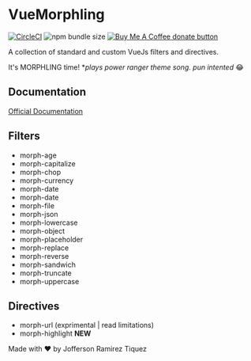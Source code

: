 # VueMorphling

[![CircleCI](https://circleci.com/gh/jofftiquez/vue-morphling.svg?style=shield)](https://circleci.com/gh/jofftiquez/vue-morphling) ![npm bundle size](https://img.shields.io/bundlephobia/min/vue-morphling) <span class="badge-buymeacoffee"><a href="https://www.buymeacoffee.com/jofftiquez" title="Donate to this project using Buy Me A Coffee"><img src="https://img.shields.io/badge/buy%20me%20a%20coffee-donate-green.svg" alt="Buy Me A Coffee donate button" /></a></span>

A collection of standard and custom VueJs filters and directives. 

It's MORPHLING time! **plays power ranger theme song.* *pun intented* 😂

## Documentation

[Official Documentation](https://randomcodetips.com/vue-js-filters/)

## Filters

- morph-age
- morph-capitalize
- morph-chop
- morph-currency
- morph-date
- morph-date
- morph-file
- morph-json
- morph-lowercase
- morph-object
- morph-placeholder
- morph-replace
- morph-reverse
- morph-sandwich
- morph-truncate
- morph-uppercase

## Directives

- morph-url (exprimental | read limitations)
- morph-highlight **NEW**

Made with ❤️ by Jofferson Ramirez Tiquez







